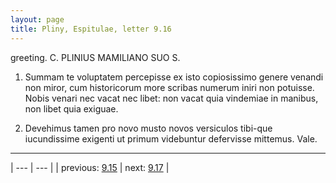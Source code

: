 ```yaml
---
layout: page
title: Pliny, Espitulae, letter 9.16
---
```


greeting. C. PLINIUS MAMILIANO SUO S.



1. Summam te voluptatem percepisse ex isto copiosissimo genere venandi non miror, cum historicorum more scribas numerum iniri non potuisse. Nobis venari nec vacat nec libet: non vacat quia vindemiae in manibus, non libet quia exiguae.



2. Devehimus tamen pro novo musto novos versiculos tibi-que iucundissime exigenti ut primum videbuntur defervisse mittemus. Vale.



---

| --- | --- |
| previous: [9.15](../9.15/) | next: [9.17](../9.17/) |
